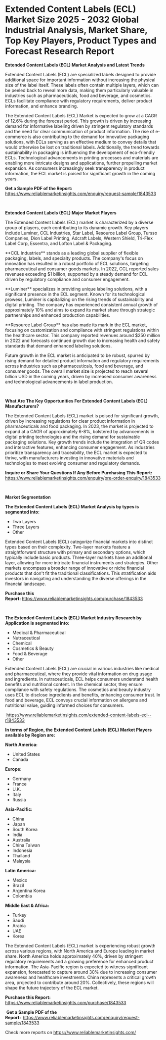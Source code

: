<p><h1>Extended Content Labels (ECL) Market Size 2025 - 2032 Global Industrial Analysis, Market Share, Top Key Players, Product Types and Forecast Research Report</h1></p><p><strong>Extended Content Labels (ECL) Market Analysis and Latest Trends</strong></p>
<p><p>Extended Content Labels (ECL) are specialized labels designed to provide additional space for important information without increasing the physical size of the label itself. These labels often contain multiple layers, which can be peeled back to reveal more data, making them particularly valuable in industries such as pharmaceuticals, food and beverage, and cosmetics. ECLs facilitate compliance with regulatory requirements, deliver product information, and enhance branding.</p><p>The Extended Content Labels (ECL) Market is expected to grow at a CAGR of 12.6% during the forecast period. This growth is driven by increasing demand for informative labeling driven by stringent regulatory standards and the need for clear communication of product information. The rise of e-commerce is also contributing to the demand for innovative packaging solutions, with ECLs serving as an effective medium to convey details that would otherwise be lost on traditional labels. Additionally, the trend towards sustainability in packaging is influencing the development of eco-friendly ECLs. Technological advancements in printing processes and materials are enabling more intricate designs and applications, further propelling market expansion. As consumers increasingly seek transparency in product information, the ECL market is poised for significant growth in the coming years.</p></p>
<p><strong>Get a Sample PDF of the Report:&nbsp;</strong> <a href="https://www.reliablemarketinsights.com/enquiry/request-sample/1843533?utm_campaign=2564&utm_medium=2&utm_source=Github&utm_content=ia&utm_term=03042025&utm_id=extended-content-labels-ecl">https://www.reliablemarketinsights.com/enquiry/request-sample/1843533</a></p>
<p>&nbsp;</p>
<p><strong>Extended Content Labels (ECL) Major Market Players</strong></p>
<p><p>The Extended Content Labels (ECL) market is characterized by a diverse group of players, each contributing to its dynamic growth. Key players include Luminer, CCL Industries, Star Label, Resource Label Group, Tursso Companies, Dion Label Printing, Adcraft Labels, Western Shield, Tri-Flex Label Corp, Essentra, and Lofton Label & Packaging.</p><p>**CCL Industries** stands as a leading global supplier of flexible packaging, labels, and specialty products. The company's focus on innovation has resulted in a robust portfolio of ECL solutions, targeting pharmaceutical and consumer goods markets. In 2022, CCL reported sales revenues exceeding $1 billion, supported by a steady demand for ECL driven by regulatory compliance and consumer engagement.</p><p>**Luminer** specializes in providing unique labeling solutions, with a significant presence in the ECL segment. Known for its technological prowess, Luminer is capitalizing on the rising trends of sustainability and digital printing. The company has experienced consistent annual growth of approximately 10% and aims to expand its market share through strategic partnerships and enhanced production capabilities.</p><p>**Resource Label Group** has also made its mark in the ECL market, focusing on customization and compliance with stringent regulations within the healthcare sector. This company reported revenues around $250 million in 2022 and forecasts continued growth due to increasing health and safety standards that demand enhanced labeling solutions.</p><p>Future growth in the ECL market is anticipated to be robust, spurred by rising demand for detailed product information and regulatory requirements across industries such as pharmaceuticals, food and beverage, and consumer goods. The overall market size is projected to reach several billion USD in the coming years, driven by increased consumer awareness and technological advancements in label production.</p></p>
<p>&nbsp;</p>
<p><strong>What Are The Key Opportunities For Extended Content Labels (ECL) Manufacturers?</strong></p>
<p><p>The Extended Content Labels (ECL) market is poised for significant growth, driven by increasing regulations for clear product information in pharmaceuticals and food packaging. In 2023, the market is projected to expand at a CAGR of approximately 6-8%, bolstered by advancements in digital printing technologies and the rising demand for sustainable packaging solutions. Key growth trends include the integration of QR codes and interactive features, enhancing consumer engagement. As industries prioritize transparency and traceability, the ECL market is expected to thrive, with manufacturers investing in innovative materials and technologies to meet evolving consumer and regulatory demands.</p></p>
<p><strong>Inquire or Share Your Questions If Any Before Purchasing This Report:</strong> <a href="https://www.reliablemarketinsights.com/enquiry/pre-order-enquiry/1843533?utm_campaign=2564&utm_medium=2&utm_source=Github&utm_content=ia&utm_term=03042025&utm_id=extended-content-labels-ecl">https://www.reliablemarketinsights.com/enquiry/pre-order-enquiry/1843533</a></p>
<p>&nbsp;</p>
<p><strong>Market Segmentation</strong></p>
<p><strong>The Extended Content Labels (ECL) Market Analysis by types is segmented into:</strong></p>
<p><ul><li>Two Layers</li><li>Three Layers</li><li>Other</li></ul></p>
<p><p>Extended Content Labels (ECL) categorize financial markets into distinct types based on their complexity. Two-layer markets feature a straightforward structure with primary and secondary options, which typically include basic products. Three-layer markets have an additional layer, allowing for more intricate financial instruments and strategies. Other markets encompass a broader range of innovative or niche financial products that don't fit the traditional classifications. This stratification aids investors in navigating and understanding the diverse offerings in the financial landscape.</p></p>
<p><strong>Purchase this Report:&nbsp;</strong><a href="https://www.reliablemarketinsights.com/purchase/1843533?utm_campaign=2564&utm_medium=2&utm_source=Github&utm_content=ia&utm_term=03042025&utm_id=extended-content-labels-ecl">https://www.reliablemarketinsights.com/purchase/1843533</a></p>
<p>&nbsp;</p>
<p><strong>The Extended Content Labels (ECL) Market Industry Research by Application is segmented into:</strong></p>
<p><ul><li>Medical & Pharmaceutical</li><li>Nutraceutical</li><li>Chemical</li><li>Cosmetics & Beauty</li><li>Food & Beverage</li><li>Other</li></ul></p>
<p><p>Extended Content Labels (ECL) are crucial in various industries like medical and pharmaceutical, where they provide vital information on drug usage and ingredients. In nutraceuticals, ECL helps consumers understand health benefits and nutritional content. In the chemical sector, they ensure compliance with safety regulations. The cosmetics and beauty industry uses ECL to disclose ingredients and benefits, enhancing consumer trust. In food and beverage, ECL conveys crucial information on allergens and nutritional value, guiding informed choices for consumers.</p></p>
<p><a href="https://www.reliablemarketinsights.com/extended-content-labels-ecl--r1843533?utm_campaign=2564&utm_medium=2&utm_source=Github&utm_content=ia&utm_term=03042025&utm_id=extended-content-labels-ecl">&nbsp;https://www.reliablemarketinsights.com/extended-content-labels-ecl--r1843533</a></p>
<p><strong>In terms of Region, the Extended Content Labels (ECL) Market Players available by Region are:</strong></p>
<p>
    <p> <strong> North America: </strong>
        <ul>
            <li>United States</li>
            <li>Canada</li>
        </ul>
        </p> 
    <p> <strong> Europe: </strong>
        <ul>
            <li>Germany</li>
            <li>France</li>
            <li>U.K.</li>
            <li>Italy</li>
            <li>Russia</li>
        </ul>
        </p> 
    <p> <strong> Asia-Pacific: </strong>
        <ul>
            <li>China</li>
            <li>Japan</li>
            <li>South Korea</li>
            <li>India</li>
            <li>Australia</li>
            <li>China Taiwan</li>
            <li>Indonesia</li>
            <li>Thailand</li>
            <li>Malaysia</li>
        </ul>
        </p> 
    <p> <strong> Latin America: </strong>
        <ul>
            <li>Mexico</li>
            <li>Brazil</li>
            <li>Argentina Korea</li>
            <li>Colombia</li>
        </ul>
        </p> 
    <p> <strong> Middle East & Africa: </strong>
        <ul>
            <li>Turkey</li>
            <li>Saudi</li>
            <li>Arabia</li>
            <li>UAE</li>
            <li>Korea</li>
        </ul>
    </p>
    </p>
<p><p>The Extended Content Labels (ECL) market is experiencing robust growth across various regions, with North America and Europe leading in market share. North America holds approximately 40%, driven by stringent regulatory requirements and a growing preference for enhanced product information. The Asia-Pacific region is expected to witness significant expansion, forecasted to capture around 30% due to increasing consumer awareness and healthcare investments. China represents a critical growth area, projected to contribute around 20%. Collectively, these regions will shape the future trajectory of the ECL market.</p></p>
<p><strong>Purchase this Report: </strong><a href="https://www.reliablemarketinsights.com/purchase/1843533?utm_campaign=2564&utm_medium=2&utm_source=Github&utm_content=ia&utm_term=03042025&utm_id=extended-content-labels-ecl">https://www.reliablemarketinsights.com/purchase/1843533</a></p>
<p>&nbsp;<strong>Get a Sample PDF of the Report:&nbsp;&nbsp;</strong><a href="https://www.reliablemarketinsights.com/enquiry/request-sample/1843533?utm_campaign=2564&utm_medium=2&utm_source=Github&utm_content=ia&utm_term=03042025&utm_id=extended-content-labels-ecl">https://www.reliablemarketinsights.com/enquiry/request-sample/1843533</a></p>
<p><strong></strong></p>
<p>Check more reports on <a href="https://www.reliablemarketinsights.com/?utm_campaign=2564&utm_medium=2&utm_source=Github&utm_content=ia&utm_term=03042025&utm_id=extended-content-labels-ecl">https://www.reliablemarketinsights.com/</a></p>
